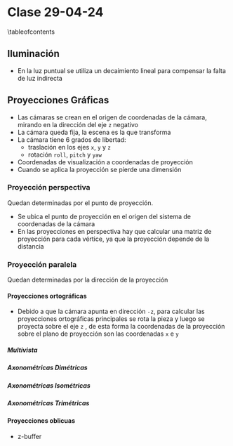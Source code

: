 # Clase 29-04-24 

\tableofcontents

## Iluminación

* En la luz puntual se utiliza un decaimiento lineal para compensar la falta de
  luz indirecta

## Proyecciones Gráficas

* Las cámaras se crean en el origen de coordenadas de la cámara, mirando en la
  dirección del eje `z` negativo
* La cámara queda fija, la escena es la que transforma
* La cámara tiene 6 grados de libertad:
    - traslación en los ejes `x`, `y` y `z`
    - rotación `roll`, `pitch` y `yaw`
* Coordenadas de visualización a coordenadas de proyección
* Cuando se aplica la proyección se pierde una dimensión

### Proyección perspectiva

Quedan determinadas por el punto de proyección.

* Se ubica el punto de proyección en el origen del sistema de coordenadas de la
  cámara
* En las proyecciones en perspectiva hay que calcular una matriz de proyección
  para cada vértice, ya que la proyección depende de la distancia

### Proyección paralela

Quedan determinadas por la dirección de la proyección 

#### Proyecciones ortográficas

* Debido a que la cámara apunta en dirección `-z`, para calcular las
  proyecciones ortográficas principales se rota la pieza y luego se proyecta
  sobre el eje `z` , de esta forma la coordenadas de la proyección sobre el
  plano de proyección son las coordenadas `x` e `y`

##### Multivista

##### Axonométricas Dimétricas

##### Axonométricas Isométricas 

##### Axonométricas Trimétricas 

#### Proyecciones oblicuas

* z-buffer
